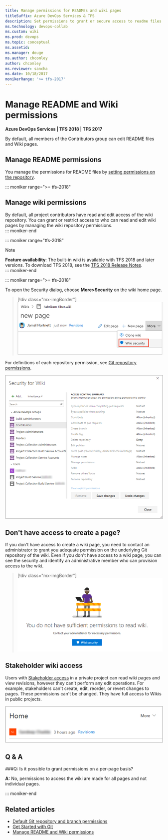 ```yaml
---
title: Manage permissions for READMEs and wiki pages
titleSuffix: Azure DevOps Services & TFS 
description: Set permissions to grant or secure access to readme files and you team project built-in wiki in Azure DevOps Services & Team Foundation Server   
ms.technology: devops-collab
ms.custom: wiki
ms.prod: devops
ms.topic: conceptual
ms.assetid: 
ms.manager: douge
ms.author: chcomley
author: chcomley
ms.reviewer: sancha
ms.date: 10/18/2017
monikerRange: '>= tfs-2017'
--- 
```


# Manage README and Wiki permissions 

**Azure DevOps Services | TFS 2018 | TFS 2017**

By default, all members of the Contributors group can edit README files and Wiki pages. 


<a id="manage-readme-permissions"></a>

## Manage README permissions

You manage the permissions for README files by [setting permissions on the repository](../../organizations/security/set-git-tfvc-repository-permissions.md). 




::: moniker range=">= tfs-2018"
<a id="manage-wiki-permissions"></a>

## Manage wiki permissions   
By default, all project contributors have read and edit access of the wiki repository. You can grant or restrict access to who can read and edit wiki pages by managing the wiki repository permissions.  
::: moniker-end 

::: moniker range="tfs-2018"    
> [!NOTE]  
> **Feature availability**: The built-in wiki is available with TFS 2018 and later versions. To download TFS 2018, see the [TFS 2018 Release Notes](/visualstudio/releasenotes/tfs2018-relnotes).    
::: moniker-end 

::: moniker range=">= tfs-2018"

To open the Security dialog, choose **More>Security** on the wiki home page. 
 
> [!div class="mx-imgBorder"]  
> ![Wiki, Choose More, select security](_img/wiki/wiki-open-security.png) 

For definitions of each repository permission, see [Git repository permissions](../../organizations/security/permissions.md#git-repository).

<img src="_img/wiki/security-dialog.png" alt="Wiki security dialog" style="border: 1px solid #C3C3C3;" />

## Don't have access to create a page?  

If you don't have access to create a wiki page, you need to contact an administrator to grant you adequate permission on the underlying Git repository of the wiki. Even if you don't have access to a wiki page, you can see the security and identify an administrative member who can provision access to the wiki.

> [!div class="mx-imgBorder"]  
> ![View wiki security if you don't have access to Wiki](_img/wiki/wiki-no-permission-message.png)  

## Stakeholder wiki access

Users with [Stakeholder access](../../organizations/security/get-started-stakeholder.md) in a private project can read wiki pages and view revisions, however they can't perform any edit operations. For example, stakeholders can't create, edit, reorder, or revert changes to pages. These permissions can't be changed. They have full access to Wikis in public projects.

<img src="_img/wiki/wiki-stakeholders.png" alt="Wiki stakeholders cannot edit or create pages" style="border: 1px solid #C3C3C3;" />

## Q & A

###Q: Is it possible to grant permissions on a per-page basis?

**A:** No, permissions to access the wiki are made for all pages and not individual pages. 

::: moniker-end


## Related articles

- [Default Git repository and branch permissions](../../organizations/security/default-git-permissions.md) 
- [Get Started with Git](../../repos/git/gitquickstart.md)
- [Manage README and Wiki permissions](manage-readme-wiki-permissions.md)